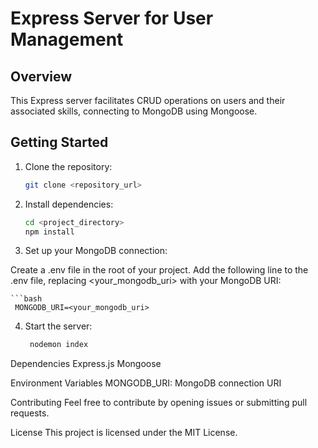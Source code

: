 # Express Server for User Management

## Overview

This Express server facilitates CRUD operations on users and their associated skills, connecting to MongoDB using Mongoose.

## Getting Started

1. Clone the repository:

   ```bash
   git clone <repository_url>
2. Install dependencies:
      ```bash
      cd <project_directory>
      npm install
3. Set up your MongoDB connection:

Create a .env file in the root of your project.
Add the following line to the .env file, replacing <your_mongodb_uri> with your MongoDB URI:

    ```bash
     MONGODB_URI=<your_mongodb_uri>

4. Start the server:

   ```bash
    nodemon index

Dependencies
Express.js
Mongoose

Environment Variables
MONGODB_URI: MongoDB connection URI

Contributing
Feel free to contribute by opening issues or submitting pull requests.

License
This project is licensed under the MIT License.
    
